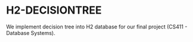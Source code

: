 # H2-DECISIONTREE

We implement decision tree into H2 database for our final project (CS411 - Database Systems).
